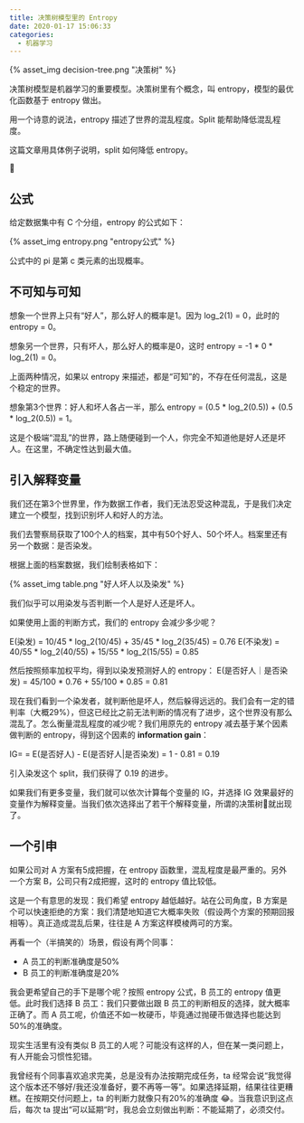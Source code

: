 ```yaml
---
title: 决策树模型里的 Entropy
date: 2020-01-17 15:06:33
categories:
  - 机器学习
---
```


{% asset_img decision-tree.png "决策树" %}

决策树模型是机器学习的重要模型。决策树里有个概念，叫 entropy，模型的最优化函数基于 entropy 做出。

用一个诗意的说法，entropy 描述了世界的混乱程度。Split 能帮助降低混乱程度。

这篇文章用具体例子说明，split 如何降低 entropy。

<!-- more -->


## 公式

给定数据集中有 C 个分组，entropy 的公式如下：

{% asset_img entropy.png "entropy公式" %}

公式中的 pi 是第 c 类元素的出现概率。

## 不可知与可知

想象一个世界上只有“好人”，那么好人的概率是1。因为 log_2(1) = 0，此时的 entropy = 0。

想象另一个世界，只有坏人，那么好人的概率是0，这时 entropy = -1 \* 0 \* log_2(1) = 0。

上面两种情况，如果以 entropy 来描述，都是“可知”的，不存在任何混乱，这是个稳定的世界。

想象第3个世界：好人和坏人各占一半，那么 entropy = (0.5 \* log_2(0.5)) + (0.5 \* log_2(0.5)) = 1。

这是个极端“混乱”的世界，路上随便碰到一个人，你完全不知道他是好人还是坏人。在这里，不确定性达到最大值。

## 引入解释变量

我们还在第3个世界里，作为数据工作者，我们无法忍受这种混乱，于是我们决定建立一个模型，找到识别坏人和好人的方法。

我们去警察局获取了100个人的档案，其中有50个好人、50个坏人。档案里还有另一个数据：是否染发。

根据上面的档案数据，我们绘制表格如下：

{% asset_img table.png "好人坏人以及染发" %}

我们似乎可以用染发与否判断一个人是好人还是坏人。

如果使用上面的判断方式，我们的 entropy 会减少多少呢？

E(染发) =  10/45 \* log_2(10/45) + 35/45 \* log_2(35/45) = 0.76
E(不染发) =  40/55 \* log_2(40/55) + 15/55 \* log_2(15/55) = 0.85

然后按照频率加权平均，得到以染发预测好人的 entropy：
E(是否好人｜是否染发) = 45/100 \* 0.76  + 55/100 \* 0.85 = 0.81

现在我们看到一个染发者，就判断他是坏人，然后躲得远远的。我们会有一定的错判率（大概29%），但这已经比之前无法判断的情况有了进步，这个世界没有那么混乱了。怎么衡量混乱程度的减少呢？我们用原先的 entropy 减去基于某个因素做判断的 entropy，得到这个因素的 **information gain**：

IG= = E(是否好人) - E(是否好人|是否染发) = 1 - 0.81 = 0.19

引入染发这个 split，我们获得了 0.19 的进步。

如果我们有更多变量，我们就可以依次计算每个变量的 IG，并选择 IG 效果最好的变量作为解释变量。当我们依次选择出了若干个解释变量，所谓的决策树:evergreen_tree:就出现了。

## 一个引申

如果公司对 A 方案有5成把握，在 entropy 函数里，混乱程度是最严重的。另外一个方案 B，公司只有2成把握，这时的 entropy 值比较低。

这是一个有意思的发现：我们希望 entropy 越低越好。站在公司角度，B 方案是个可以快速拒绝的方案：我们清楚地知道它大概率失败（假设两个方案的预期回报相等）。真正造成混乱后果，往往是 A 方案这样模棱两可的方案。

再看一个（半搞笑的）场景，假设有两个同事：
- A 员工的判断准确度是50%
- B 员工的判断准确度是20%

我会更希望自己的手下是哪个呢？按照 entropy 公式，B 员工的 entropy 值更低。此时我们选择 B 员工：我们只要做出跟 B 员工的判断相反的选择，就大概率正确了。而 A 员工呢，价值还不如一枚硬币，毕竟通过抛硬币做选择也能达到50%的准确度。

现实生活里有没有类似 B 员工的人呢？可能没有这样的人，但在某一类问题上，有人开能会习惯性犯错。

我曾经有个同事喜欢追求完美，总是没有办法按期完成任务，ta 经常会说“我觉得这个版本还不够好/我还没准备好，要不再等一等”。如果选择延期，结果往往更糟糕。在按期交付问题上，ta 的判断力就像只有20%的准确度 :joy:。当我意识到这点后，每次 ta 提出“可以延期“时，我总会立刻做出判断：不能延期了，必须交付。

